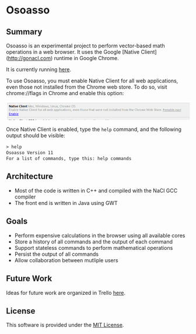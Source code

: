 Osoasso
=======

Summary
-------
Osoasso is an experimental project to perform vector-based math operations in a web browser.  It uses the Google [Native Client] (http://gonacl.com) runtime in Google Chrome.

It is currently running [here](http://osoasso.appspot.com).

To use Osoasso, you must enable Native Client for all web applications, even those not installed from the Chrome web store. To do so, visit chrome://flags in Chrome and enable this option:

![Screen shot of Chrome chrome://flags](enable-nacl.png)

Once Native Client is enabled, type the `help` command, and the following output should be visible:

```
> help
Osoasso Version 11
For a list of commands, type this: help commands
```

Architecture
------------

* Most of the code is written in C++ and compiled with the NaCl GCC compiler
* The front end is written in Java using GWT

Goals
-----

* Perform expensive calculations in the browser using all available cores
* Store a history of all commands and the output of each command
* Support stateless commands to perform mathematical operations
* Persist the output of all commands
* Allow collaboration between mutliple users

Future Work
-----------
Ideas for future work are organized in Trello [here](https://trello.com/board/osoasso/4e70893763220bbc4b004586).

License
-------
This software is provided under the [MIT License](http://www.opensource.org/licenses/mit-license.php).
